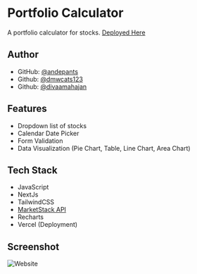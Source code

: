 
# Portfolio Calculator

A portfolio calculator for stocks. [Deployed Here](https://portfolio-calculator-v2.vercel.app/)


## Author

- GitHub: [@andepants](https://github.com/andepants)
- Github: [@dmwcats123](https://github.com/dmwcats123)
- Github: [@divaamahajan](https://github.com/divaamahajan)

## Features

- Dropdown list of stocks
- Calendar Date Picker
- Form Validation
- Data Visualization (Pie Chart, Table, Line Chart, Area Chart)


## Tech Stack

- JavaScript
- NextJs
- TailwindCSS
- [MarketStack API](https://marketstack.com/documentation)
- Recharts
- Vercel (Deployment)



## Screenshot

![Website](https://github.com/Portfolio-Calculator/portfolio-calculator-v2/assets/59150695/4d8b2068-b729-44ec-a3be-ed2cf374f5a9)


